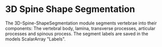 # 3D Spine Shape Segmentation
The 3D-Spine-ShapeSegmentation module segments vertebrae into their components: The vertebral body, lamina, transverse processes, articular processes and spinous process.
The segment labels are saved in the models ScalarArray "Labels".
